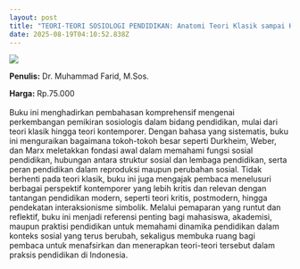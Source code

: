 ```yaml
---
layout: post
title: "TEORI-TEORI SOSIOLOGI PENDIDIKAN: Anatomi Teori Klasik sampai Kontemporer"
date: 2025-08-19T04:10:52.838Z
---
```

![](/images/uploads/isbn-teori-teori-sosiologi-pendidikan.jpg)

**P﻿enulis:** Dr. Muhammad Farid, M.Sos.

**Harga:** Rp.75.000\
\
Buku ini menghadirkan pembahasan komprehensif mengenai perkembangan pemikiran sosiologis dalam bidang pendidikan, mulai dari teori klasik hingga teori kontemporer. Dengan bahasa yang sistematis, buku ini menguraikan bagaimana tokoh-tokoh besar seperti Durkheim, Weber, dan Marx meletakkan fondasi awal dalam memahami fungsi sosial pendidikan, hubungan antara struktur sosial dan lembaga pendidikan, serta peran pendidikan dalam reproduksi maupun perubahan sosial.
	Tidak berhenti pada teori klasik, buku ini juga mengajak pembaca menelusuri berbagai perspektif kontemporer yang lebih kritis dan relevan dengan tantangan pendidikan modern, seperti teori kritis, postmodern, hingga pendekatan interaksionisme simbolik. Melalui pemaparan yang runtut dan reflektif, buku ini menjadi referensi penting bagi mahasiswa, akademisi, maupun praktisi pendidikan untuk memahami dinamika pendidikan dalam konteks sosial yang terus berubah, sekaligus membuka ruang bagi pembaca untuk menafsirkan dan menerapkan teori-teori tersebut dalam praksis pendidikan di Indonesia.